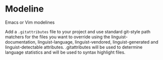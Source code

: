 # Modeline

Emacs or Vim modelines

Add a `.gitattributes` file to your project and use standard git-style path matchers for the files you want to override using the linguist-documentation, linguist-language, linguist-vendored, linguist-generated and linguist-detectable attributes. .gitattributes will be used to determine language statistics and will be used to syntax highlight files.

